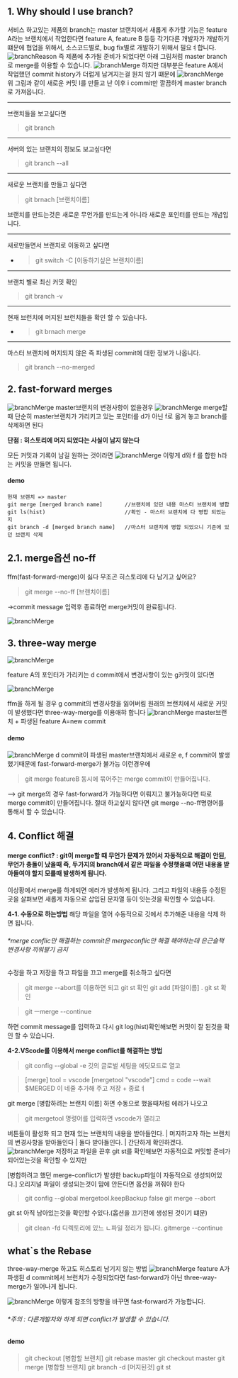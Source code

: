 ## 1. Why should I use branch?
서비스 하고있는 제품의 branch는 master 브랜치에서
 새롭게 추가할 기능은 feature A라는 브랜치에서 작업한다면 
 feature A, feature B 등등 각기다른 개발자가 개발하기 떄문에
 협업을 위해서, 소스코드별로, bug fix별로 개발하기 위해서 필요ㅕ합니다.
 ![branchReason](git/../picture/branchReason.png)
 즉 제품에 추가될 준비가 되었다면 아래 그림처럼 master branch로 merge를 이용할 수 있습니다.
![branchMerge](git/../picture/branchMerge.png)
하지만 대부분은  feature A에서 작업했던 commit history가 더럽게 남겨지는걸 원치 않기 떄문에
![branchMerge](git/../picture/branchMerge2.png)
위 그림과 같이 새로운 커밋 I를 만들고 난 이후
i commit만 깔끔하게 master branch로 가져옵니다.

---
브랜치들을 보고싶다면 

>git branch
<hr>
서버의 있는 브랜치의 정보도 보고싶다면

>git branch --all
---
새로운 브랜치를 만들고 싶다면
>git brnach [브랜치이름]

 브랜치를 만드는것은 새로운 무언가를 만드는게 아니라 새로운 포인터를 만드는 개념입니다.

---

새로만들면서 브랜치로 이동하고 싶다면
- >git switch -C [이동하기싶은 브랜치이름]

---
브랜치 별로 최신 커밋 확인

>git branch -v

---
현재 브런치에 머지된 브런치들을 확인 할 수 있습니다.
- >git brnach merge 

---
마스터 브랜치에 머지되지 않은 
즉 파생된 commit에 대한 정보가 나옵니다.
>git branch --no-merged
 
## 2. fast-forward merges

![branchMerge](git/../picture/fast-forward-merge.png)
master브랜치의 변경사항이 없을경우 
![branchMerge](git/../picture/fast-forward-merge2.png)
merge할때 단순히 master브랜치가 가리키고 있는 포인터를 d가 아닌 f로 옮겨 놓고 branch를 삭제하면 된다

**단점 : 히스토리에 머지 되었다는 사실이 남지 않는다**

모든 커밋과 기록이 남길 원하는 것이라면 
![branchMerge](git/../picture/fast-forward-merge3.png)
이렇게 d와 f 를 합한 h라는 커밋을 만들면 됩니다.

#### demo 
```
현재 브랜치 => master
git merge [merged branch name]       //브랜치에 있던 내용 마스터 브랜치에 병합
git ls(hist)                         //확인 - 마스터 브랜치에 다 병합 되었는지
git branch -d [merged branch name]   //마스터 브랜치에 병합 되었으니 기존에 있던 브랜치 삭제
```

## 2.1. merge옵션 no-ff
ffm(fast-forward-merge)이 싫다 무조곤 히스토리에 다 남기고 싶어요?
>git merge --no-ff [브랜치이름]

->commit message 입력후 종료하면
merge커밋이 완료됩니다. 

![branchMerge](git/../picture/--no-ff.png)


## 3. three-way merge
![branchMerge](git/../picture/three-way-merge.png)

feature A의 포인터가 가리키는 d commit에서 변경사항이 있는 g커밋이 있다면

![branchMerge](git/../picture/three-way-merge2.png)

ffm을 하게 될 경우 g commit의 변경사항을 잃어버림
원래의 브랜치에서 새로운 커밋이 발생했다면 three-way-merge를 이용애햐 합니다
![branchMerge](git/../picture/three-way-merge3.png)
master브랜치 + 파생된 feature A=new commit

#### demo
![branchMerge](git/../picture/three-way-merge1.png)
 d commit이 파생된 master브랜치에서 새로운 e, f commit이 발생 했기때문에 fast-forward-merge가 불가능
 이런경우에 
 >git merge featureB 동시에 묶어주는 merge commit이 만들어집니다.

 --> git merge의 경우 fast-forward가 가능하다면 이뤄지고 불가능하다면 따로 merge commit이 만들어집니다.
 절대 하고싶지 않다면 git merge --no-ff명령어를 통해서 할 수 있습니다.

 
 ## 4. Conflict 해결
#### merge conflict? : git이 merge할 때 무언가 문제가 있어서 자동적으로 해결이 안된, 무언가 충돌이 났을때 즉, 두가지의 branch에서 같은 파일을 수정햇을떄 어떤 내용을 받아들여야 할지 모를때 발생하게 됩니다.

이상황에서 merge를 하게되면 에러가 발생하게 됩니다.
그리고 파일의 내용등 수정된 곳을 살펴보면 새롭게 자동으로 삽입된 문자열 등이 잇는것을 확인할 수 있습니다.

__4-1. 수동으로 하는방법__ 
해당 파일을 열어 수동적으로 깃에서 추가해준 내용을 삭제 하면 됩니다.
###### *merge conflic만 해결하는 commit은 mergeconflic만 해결 해야하는데 은근슬쩍 변경사항 끼워팔기 금지
수정을 하고 저장을 하고 파일을 끄고 
merge를 취소하고 싶다면
>git merge --abort를 이용하면 되고
git st 확인
>git add [파일이름] .
git st 확인

>git ㅡmerge --continue

하면 commit message를 입력하고 다시
git log(hist)확인해보면
커밋이 잘 된것을 확인 할 수 있습니다.

__4-2.VScode를 이용해서 merge conflict를 해결하는 방법__

>git config --global -e 깃의 글로벌 세팅을 에딧모드로 열고

>[merge]
    tool = vscode
[mergetool "vscode"]
    cmd = code --wait $MERGED
이 네줄 추가해 주고
저장 + 종료ㅕ

git merge [병합하려는 브랜치 이름]
하면 수동으로 했을때처럼 에러가 나오고
>git mergetool 명령어를 입력하면 vscode가 열리고

버튼들이 활성화 되고
현재 있는 브랜치의 내용을 받아들인다. | 머지하고자 하는 브랜치의 변경사항을 받아들인다 | 둘다 받아들인다. | 간단하게 확인하겠다.
![branchMerge](git/../picture/merge-conflict.png)
저장하고 파일을 끈후 git st를 확인해보면 
자동적으로 커밋할 준비가 되어있는것을 확인할 수 있지만

[병합하려고 했던 merge-conflict가 발생한 backup파일이 자동적으로 생성되어있다.]
오리지널 파일이 생성되는것이 맘에 안든다면 옵션을 꺼줘야 한다
>git config --global mergetool.keepBackup false
git merge --abort

git st
아직 남아있는것을 확인할 수있다.(옵션을 끄기전에 생성된 것이기 떄문)

>git clean -fd
디렉토리에 있느 ㄴ파일 정리가 됩니다. 
gitmerge --continue

## what`s the Rebase
three-way-merge 하고도 히스토리 남기지 않는 방법
 ![branchMerge](git/../picture/rebase1.png)
 feature A가 파생된 d commit에서 
 브런치가 수정되었다면 fast-forward가 아닌 three-way-merge가 일어나게 됩니다.
 
 ![branchMerge](git/../picture/rebase2.png)
이렇게 참조의 방향을 바꾸면 fast-forward가 가능합니다.

###### *주의 : 다른개발자와 하게 되면 conflict가 발생할 수 있습니다.

#### demo

>git checkout [병합할 브랜치]
git rebase master
git checkout master
git merge [병합할 브랜치]
git branch -d [머지된것]
git st
